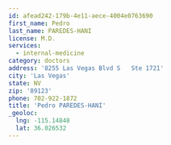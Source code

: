 ```yaml
---
id: afead242-179b-4e11-aece-4004e0763690
first_name: Pedro
last_name: PAREDES-HANI
license: M.D.
services:
  - internal-medicine
category: doctors
address: '8255 Las Vegas Blvd S   Ste 1721'
city: 'Las Vegas'
state: NV
zip: '89123'
phone: 702-922-1872
title: 'Pedro PAREDES-HANI'
_geoloc:
  lng: -115.14848
  lat: 36.026532
---
```


